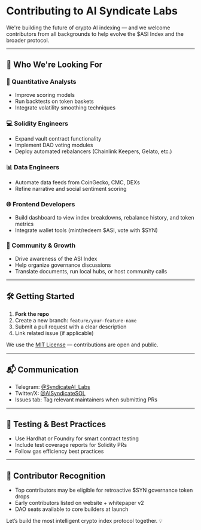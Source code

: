 # Contributing to AI Syndicate Labs

We're building the future of crypto AI indexing — and we welcome contributors from all backgrounds to help evolve the $ASI Index and the broader protocol.

---

## 👥 Who We're Looking For

### 🧠 Quantitative Analysts
- Improve scoring models
- Run backtests on token baskets
- Integrate volatility smoothing techniques

### 💻 Solidity Engineers
- Expand vault contract functionality
- Implement DAO voting modules
- Deploy automated rebalancers (Chainlink Keepers, Gelato, etc.)

### 📊 Data Engineers
- Automate data feeds from CoinGecko, CMC, DEXs
- Refine narrative and social sentiment scoring

### 🌐 Frontend Developers
- Build dashboard to view index breakdowns, rebalance history, and token metrics
- Integrate wallet tools (mint/redeem $ASI, vote with $SYN)

### 📢 Community & Growth
- Drive awareness of the ASI Index
- Help organize governance discussions
- Translate documents, run local hubs, or host community calls

---

## 🛠️ Getting Started

1. **Fork the repo**
2. Create a new branch: `feature/your-feature-name`
3. Submit a pull request with a clear description
4. Link related issue (if applicable)

We use the [MIT License](../LICENSE) — contributions are open and public.

---

## 📬 Communication

- Telegram: [@SyndicateAI_Labs](https://t.me/SyndicateAI_Labs)
- Twitter/X: [@AISyndicateSOL](https://x.com/AISyndicateSOL](https://x.com/AISyndicateSOL))
- Issues tab: Tag relevant maintainers when submitting PRs

---

## 🧪 Testing & Best Practices
- Use Hardhat or Foundry for smart contract testing
- Include test coverage reports for Solidity PRs
- Follow gas efficiency best practices

---

## 🏅 Contributor Recognition
- Top contributors may be eligible for retroactive $SYN governance token drops
- Early contributors listed on website + whitepaper v2
- DAO seats available to core builders at launch

Let’s build the most intelligent crypto index protocol together. 💡
